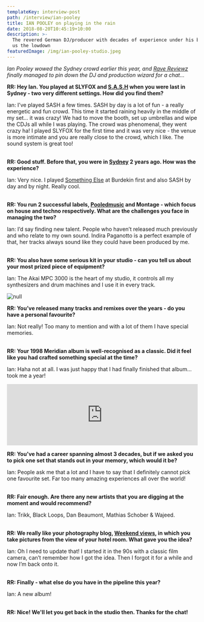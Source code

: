 ```yaml
---
templateKey: interview-post
path: /interview/ian-pooley
title: IAN POOLEY on playing in the rain
date: 2018-08-20T10:45:19+10:00
description: >-
  The revered German DJ/producer with decades of experience under his belt gives
  us the lowdown
featuredImage: /img/ian-pooley-studio.jpeg
---
```

_Ian Pooley wowed the Sydney crowd earlier this year, and [Rave Reviewz](https://magazine.ravereviewz.net) finally managed to pin down the DJ and production wizard for a chat..._

**RR: Hey Ian. You played at SLYFOX and [S.A.S.H](https://magazine.ravereviewz.net/interview/kerry-wallace) when you were last in Sydney - two very different settings. How did you find them?**

Ian: I’ve played SASH a few times. SASH by day is a lot of fun - a really energetic and fun crowd. This time it started raining heavily in the middle of my set... it was crazy! We had to move the booth, set up umbrellas and wipe the CDJs all while I was playing. The crowd was phenomenal, they went crazy ha! I played SLYFOX for the first time and it was very nice - the venue is more intimate and you are really close to the crowd, which I like. The sound system is great too! 
<br><br>

**RR: Good stuff. Before that, you were in [Sydney](https://www.ravereviewz.net/Events-Location/Sydney) 2 years ago. How was the experience?**

Ian: Very nice. I played [Something Else](https://ravereviewz.net.au/interview/alex-dimitr%C3%B6ff-something-else) at Burdekin first and also SASH by day and by night. Really cool.
<br><br>

**RR: You run 2 successful labels, [Pooledmusic](https://www.facebook.com/Pooledmusic) and Montage - which focus on house and techno respectively. What are the challenges you face in managing the two?**

Ian: I’d say finding new talent. People who haven’t released much previously and who relate to my own sound. Indira Paganotto is a perfect example of that, her tracks always sound like they could have been produced by me.
<br><br>

**RR: You also have some serious kit in your studio - can you tell us about your most prized piece of equipment?**

Ian: The Akai MPC 3000 is the heart of my studio, it controls all my synthesizers and drum machines and I use it in every track.

![null](/img/ian-pooley.jpg)

**RR: You’ve released many tracks and remixes over the years - do you have a personal favourite?**

Ian: Not really! Too many to mention and with a lot of them I have special memories.
<br><br>

**RR: Your 1998 Meridian album is well-recognised as a classic. Did it feel like you had crafted something special at the time?**

Ian: Haha not at all. I was just happy that I had finally finished that album... took me a year!

<iframe src="https://embed.beatport.com/?id=8052127&type=track" width="100%" height="162" frameborder="0" scrolling="no" style="max-width:600px;"></iframe>

**RR: You've had a career spanning almost 3 decades, but if we asked you to pick one set that stands out in your memory, which would it be?**

Ian: People ask me that a lot and I have to say that I definitely cannot pick one favourite set. Far too many amazing experiences all over the world!
<br><br>

**RR: Fair enough. Are there any new artists that you are digging at the moment and would recommend?**

Ian: Trikk, Black Loops, Dan Beaumont, Mathias Schober & Wajeed.
<br><br>

**RR: We really like your photography blog, [Weekend views](http://weekendviews.tumblr.com/), in which you take pictures from the view of your hotel room. What gave you the idea?**

Ian: Oh I need to update that! I started it in the 90s with a classic film camera, can’t remember how I got the idea. Then I forgot it for a while and now I’m back onto it.
<br><br>

**RR: Finally - what else do you have in the pipeline this year?**

Ian: A new album!
<br><br>

**RR: Nice! We'll let you get back in the studio then. Thanks for the chat!**
